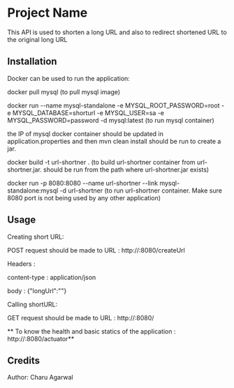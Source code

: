 # Project Name

This API is used to shorten a long URL and also to redirect shortened URL to the original long URL

## Installation

Docker can be used to run the application:

docker pull mysql (to pull mysql image)

docker run --name mysql-standalone -e MYSQL_ROOT_PASSWORD=root -e MYSQL_DATABASE=shorturl -e MYSQL_USER=sa -e MYSQL_PASSWORD=password  -d mysql:latest (to run mysql container)

the IP of mysql docker container should be updated in application.properties and then mvn clean install should be run to create a jar.

docker build  -t url-shortner . (to build url-shortner container from url-shortner.jar. should be run from the path where url-shortner.jar exists)

docker run -p 8080:8080 --name url-shortner --link mysql-standalone:mysql -d url-shortner (to run url-shortner container. Make sure 8080 port is not being used by any other application)


## Usage

Creating short URL:

POST request should be made to URL : http://<hostname>:8080/createUrl

Headers :

content-type : application/json

body : {"longUrl":"<any valid long url>"}

Calling shortURL:

GET request should be made to URL : http://<hostname>:8080/<shortURL>

** To know the health and basic statics of the application : http://<hostname>:8080/actuator**
## Credits

Author: Charu Agarwal